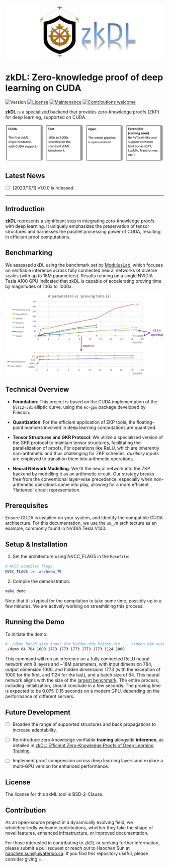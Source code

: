 ![logo](./images/logo.png)
# zkDL: Zero-knowledge proof of deep learning on CUDA
![Version](https://img.shields.io/badge/Version-v1.0.0-blue) [![License](https://img.shields.io/badge/License-BSD_2--Clause-orange.svg)](https://opensource.org/licenses/BSD-2-Clause) [![Maintenance](https://img.shields.io/badge/Maintained%3F-yes-green.svg)](https://github.com/SafeAILab/zkdl/issues) [![Contributions welcome](https://img.shields.io/badge/Contributions-welcome-brightgreen.svg?style=flat)](https://github.com/SafeAILab/zkdl/pulls)

**zkDL** is a specialized backend that provides zero-knowledge proofs (ZKP) for deep learning, supported on CUDA.

![highlight](./images/highlight.png)

## Latest News
- [ ] [2023/10/1] v1.0.0 is released.

---

## Introduction

**zkDL** represents a significant step in integrating zero-knowledge proofs with deep learning. It uniquely emphasizes the preservation of tensor structures and harnesses the parallel processing power of CUDA, resulting in efficient proof computations.

## Benchmarking

We assessed zkDL using the benchmark set by [ModulusLab](https://medium.com/@ModulusLabs/chapter-5-the-cost-of-intelligence-da26dbf93307), which focuses on verifiable inference across fully connected neural networks of diverse scales (with up to 18M parameters). Results running on a single NVIDIA Tesla A100 GPU indicated that zkDL is capable of accelerating proving time by magnitudes of 100x to 1000x.

<div align="center">
	<img src="./images/benchmark.png" alt="Editor" width="700">
</div>

## Technical Overview

- **Foundation**: This project is based on the CUDA implementation of the `bls12-381` elliptic curve, using the `ec-gpu` package developed by Filecoin.
  
- **Quantization**: For the efficient application of ZKP tools, the floating-point numbers involved in deep learning computations are quantized.
    
- **Tensor Structures and GKR Protocol**: We utilize a specialized version of the GKR protocol to maintain tensor structures, facilitating the parallelization of proofs. For operations like ReLU, which are inherently non-arithmetic and thus challenging for ZKP schemes, *auxiliary inputs* are employed to transition them into arithmetic operations.

- **Neural Network Modelling**: We fit the neural network into the ZKP backend by modelling it as an arithmetic circuit. Our strategy breaks free from the conventional layer-wise precedence, especially when non-arithmetic operations come into play, allowing for a more efficient 'flattened' circuit representation.

## Prerequisites

Ensure CUDA is installed on your system, and identify the compatible CUDA architecture. For this documentation, we use the `sm_70` architecture as an example, commonly found in NVIDIA Tesla V100.

## Setup & Installation

1. Set the architecture using NVCC_FLAGS in the `Makefile`:

```cmake
# NVCC compiler flags
NVCC_FLAGS := -arch=sm_70
```

2. Compile the demonstration:

```bash
make demo
```

Note that it is typical for the compilation to take some time, possibly up to a few minutes. We are actively working on streamlining this process.

## Running the Demo

To initiate the demo:

```bash
# ./demo batch_size input_dim hidden_dim hiddem_dim ... hidden_dim output_dim
./demo 64 784 1000 1773 1773 1773 1773 1773 1124 1000
```
This command will run an inference on a fully connected ReLU neural network with 8 layers and ~18M parameters, with input dimension 784, output dimension 1000, and hidden dimensions 1773 (with the exception of 1000 for the first, and 1124 for the last), and a batch size of 64. This neural network aligns with the size of the [largest benchmark](#benchmarking). The entire process, including initialization, should conclude in a few seconds. The proving time is expected to be 0.075-0.15 seconds on a modern GPU, depending on the performance of different servers.

## Future Development

- [ ] Broaden the range of supported structures and back propagations to increase adaptability.

- [ ] Re-introduce zero-knowledge verifiable **training** alongside **inference**, as detailed in [zkDL: Efficient Zero-Knowledge Proofs of Deep Learning Training](https://arxiv.org/abs/2307.16273).

- [ ] Implement proof compression across deep learning layers and explore a multi-GPU version for enhanced performance.

## License
The license for this zkML tool is BSD-2-Clause.

## Contribution
As an open-source project in a dynamically evolving field, we wholeheartedly welcome contributions, whether they take the shape of novel features, enhanced infrastructure, or improved documentation.

For those interested in contributing to zkDL or seeking further information, please submit a pull request or reach out to Haochen Sun at haochen.sun@uwaterloo.ca. If you find this repository useful, please consider giving ⭐.

